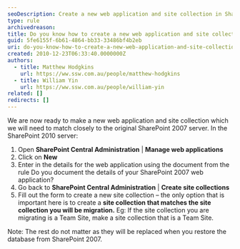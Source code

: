 ```yaml
---
seoDescription: Create a new web application and site collection in SharePoint 2010 matching the original server's configuration.
type: rule
archivedreason:
title: Do you know how to create a new web application and site collection in SharePoint 2010?
guid: 5fe6155f-6b61-4864-bb33-33486bf4b2eb
uri: do-you-know-how-to-create-a-new-web-application-and-site-collection-in-sharepoint-2010
created: 2010-12-23T06:33:40.0000000Z
authors:
  - title: Matthew Hodgkins
    url: https://ww.ssw.com.au/people/matthew-hodgkins
  - title: William Yin
    url: https://ww.ssw.com.au/people/william-yin
related: []
redirects: []
---
```


We are now ready to make a new web application and site collection which we will need to match closely to the original SharePoint 2007 server. In the SharePoint 2010 server:

1. Open **SharePoint Central Administration** | **Manage web applications**
2. Click on **New**
3. Enter in the details for the web application using the document from the rule Do you document the details of your SharePoint 2007 web application?
4. Go back to **SharePoint Central Administration** | **Create site collections**
5. Fill out the form to create a new site collection – the only option that is important here is to create a **site collection that matches the site collection you will be migration.** Eg: If the site collection you are migrating is a Team Site, make a site collection that is a Team Site.

Note: The rest do not matter as they will be replaced when you restore the database from SharePoint 2007.

<!--endintro-->
